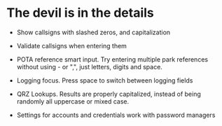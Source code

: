 # The devil is in the details

* Show callsigns with slashed zeros, and capitalization

* Validate callsigns when entering them

* POTA reference smart input. Try entering multiple park references without using - or ",", just letters, digits and space.

* Logging focus. Press space to switch between logging fields

* QRZ Lookups. Results are properly capitalized, instead of being randomly all uppercase or mixed case.

* Settings for accounts and credentials work with password managers
